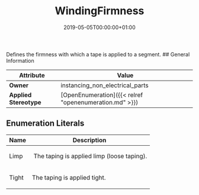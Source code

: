 ﻿---
title: WindingFirmness
toc: false
type: specs
date: "2019-05-05T00:00:00+01:00"
draft: false
menu_name: vec120

# Prev/next pager order (if `docs_section_pager` enabled in `params.toml`)
weight: 
---
<html>   <head>     </head>   <body> Defines the firmness with which a tape is applied to a segment. </body> </html>
## General Information

| Attribute               | Value |
|-------------------------|-------|
| **Owner**               | instancing_non_electrical_parts |
| **Applied Stereotype**  | [OpenEnumeration]({{< relref "openenumeration.md" >}})<br/>  |

## Enumeration Literals
| Name          | **Description** |
|---------------|-----------------|
| Limp | <html>   <head>     </head>   <body>     <p> &#160;The taping is applied limp (loose taping).      </p>  </body> </html> |
| Tight | <html>   <head>     </head>   <body>     <p> The taping is applied tight.      </p>  </body> </html> |
